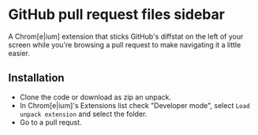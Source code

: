 # GitHub pull request files sidebar

A Chrom[e|ium] extension that sticks GitHub's diffstat on the left of your screen while you're browsing a pull request to make navigating it a little easier.

## Installation

- Clone the code or download as zip an unpack.
- In Chrom[e|ium]'s Extensions list check "Developer mode", select `Load unpack extension` and select the folder.
- Go to a pull requst.
